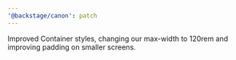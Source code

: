 ```yaml
---
'@backstage/canon': patch
---
```


Improved Container styles, changing our max-width to 120rem and improving padding on smaller screens.
